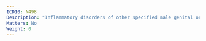 ```yaml
---
ICD10: N498
Description: "Inflammatory disorders of other specified male genital organs"
Matters: No
Weight: 0
---
```


